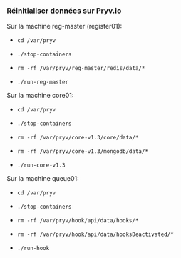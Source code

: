 ### Réinitialiser données sur Pryv.io

Sur la machine reg-master (register01):

- `cd /var/pryv`

- `./stop-containers`
- `rm -rf /var/pryv/reg-master/redis/data/*`
- `./run-reg-master`

Sur la machine core01:

- `cd /var/pryv`

- `./stop-containers`
- `rm -rf /var/pryv/core-v1.3/core/data/*`
- `rm -rf /var/pryv/core-v1.3/mongodb/data/*`
- `./run-core-v1.3`

Sur la machine queue01:

- `cd /var/pryv`

- `./stop-containers`
- `rm -rf /var/pryv/hook/api/data/hooks/*`
- `rm -rf /var/pryv/hook/api/data/hooksDeactivated/*`
- `./run-hook`